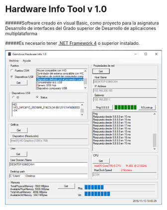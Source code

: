 # Hardware Info Tool v 1.0
######Software creado en visual Basic, como proyecto para la asignatura Desarrollo de interfaces del Grado superior de Desarrollo de aplicaicones multiplataforma

#####Es necesario tener [.NET Framework 4](https://www.microsoft.com/es-es/download/details.aspx?id=30653) o superior instalado.

![](image.png)

